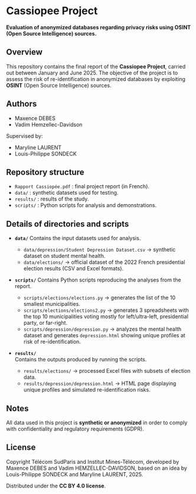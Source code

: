 # Cassiopee Project
**Evaluation of anonymized databases regarding privacy risks using OSINT (Open Source Intelligence) sources.**

## Overview
This repository contains the final report of the **Cassiopee Project**, carried out between January and June 2025.
The objective of the project is to assess the risk of re-identification in anonymized databases by exploiting **OSINT** (Open Source Intelligence) sources.

## Authors
- Maxence DEBES
- Vadim Hemzellec-Davidson

Supervised by:
- Maryline LAURENT
- Louis-Philippe SONDECK

## Repository structure
- `Rapport Cassiopée.pdf` : final project report (in French).
- `data/` : synthetic datasets used for testing.
- `results/` : results of the study.
- `scripts/` : Python scripts for analysis and demonstrations.

## Details of directories and scripts

- **`data/`**
  Contains the input datasets used for analysis.
  - `data/depression/Student Depression Dataset.csv` → synthetic dataset on student mental health.
  - `data/elections/` → official dataset of the 2022 French presidential election results (CSV and Excel formats).

- **`scripts/`**
  Contains Python scripts reproducing the analyses from the report.
  - `scripts/elections/elections.py` → generates the list of the 10 smallest municipalities.
  - `scripts/elections/elections2.py` → generates 3 spreadsheets with the top 10 municipalities voting mostly for left/ultra-left, presidential party, or far-right.
  - `scripts/depression/depression.py` → analyzes the mental health dataset and generates `depression.html` showing unique profiles at risk of re-identification.

- **`results/`**  
  Contains the outputs produced by running the scripts.
  - `results/elections/` → processed Excel files with subsets of election data.
  - `results/depression/depression.html` → HTML page displaying unique profiles and simulated re-identification risks.

## Notes
All data used in this project is **synthetic or anonymized** in order to comply with confidentiality and regulatory requirements (GDPR).

## License
Copyright Télécom SudParis and Institut Mines-Télécom,
developed by Maxence DEBES and Vadim HEMZELLEC-DAVIDSON,
based on an idea by Louis-Philippe SONDECK and Maryline LAURENT, 2025.

Distributed under the **CC BY 4.0 license**.
